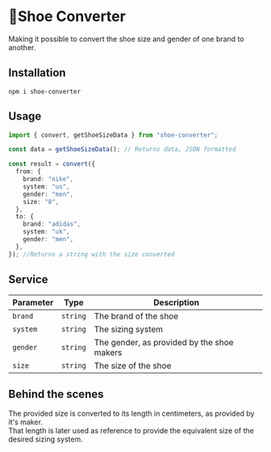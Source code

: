# :athletic_shoe:Shoe Converter

Making it possible to convert the shoe size and gender of one brand to another.

## Installation

`npm i shoe-converter`

## Usage

```typescript
import { convert, getShoeSizeData } from "shoe-converter";

const data = getShoeSizeData(); // Returns data, JSON formatted

const result = convert({
  from: {
    brand: "nike",
    system: "us",
    gender: "men",
    size: "8",
  },
  to: {
    brand: "adidas",
    system: "uk",
    gender: "men",
  },
}); //Returns a string with the size converted
```

## Service

| **Parameter** | **Type** | **Description**                            |
| ------------- | -------- | ------------------------------------------ |
| `brand`       | `string` | The brand of the shoe                      |
| `system`      | `string` | The sizing system                          |
| `gender`      | `string` | The gender, as provided by the shoe makers |
| `size`        | `string` | The size of the shoe                       |

## Behind the scenes

The provided size is converted to its length in centimeters, as provided by it's maker.<br>That length is later used as reference to provide the equivalent size of the desired sizing system.
